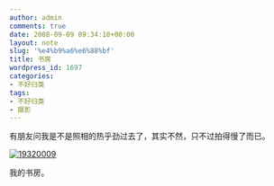 ```yaml
---
author: admin
comments: true
date: 2008-09-09 09:34:18+00:00
layout: note
slug: '%e4%b9%a6%e6%88%bf'
title: 书房
wordpress_id: 1697
categories:
- 不好归类
tags:
- 不好归类
- 摄影
---
```


有朋友问我是不是照相的热乎劲过去了，其实不然，只不过拍得慢了而已。

[![19320009](http://pic.yupoo.com/ctb.my/08150629b63b/medium.jpg)](http://www.yupoo.com/photos/view?id=ff8080811c45e2d1011c466b09110717)

我的书房。
